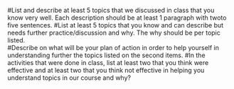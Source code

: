 #List and describe at least 5 topics that we discussed in class that you know very well. Each description should be at least 1 paragraph with twoto five sentences.
#List at least 5 topics that you know and can describe but needs further practice/discussion and why.  The why should be per topic listed.  
#Describe on what will be your plan of action in order to help yourself in understanding further the topics listed on the second items.
#In the activities that were done in class, list at least two that you think were effective and at least two that you think not effective in helping you understand topics in our course and why?